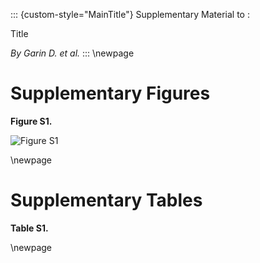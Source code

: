 ::: {custom-style="MainTitle"}
Supplementary Material to :

Title


*By Garin D. et al.*
:::
\newpage

# Supplementary Figures

**Figure S1.**

![](figures/Figure_S1.png "Figure S1")

\newpage

# Supplementary Tables

**Table S1.**

\newpage
